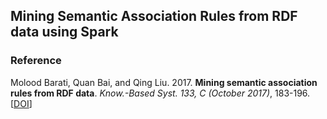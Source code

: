 ## Mining Semantic Association Rules from RDF data using Spark

### Reference
Molood Barati, Quan Bai, and Qing Liu. 2017. **Mining semantic association rules from RDF data**. _Know.-Based Syst. 133, C (October 2017)_, 183-196. [[DOI]( https://doi.org/10.1016/j.knosys.2017.07.009)]